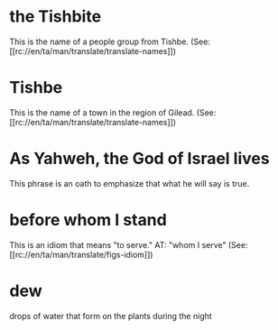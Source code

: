 # the Tishbite

This is the name of a people group from Tishbe. (See: [[rc://en/ta/man/translate/translate-names]])

# Tishbe

This is the name of a town in the region of Gilead. (See: [[rc://en/ta/man/translate/translate-names]])

# As Yahweh, the God of Israel lives

This phrase is an oath to emphasize that what he will say is true.

# before whom I stand

This is an idiom that means "to serve." AT: "whom I serve" (See: [[rc://en/ta/man/translate/figs-idiom]])

# dew

drops of water that form on the plants during the night

